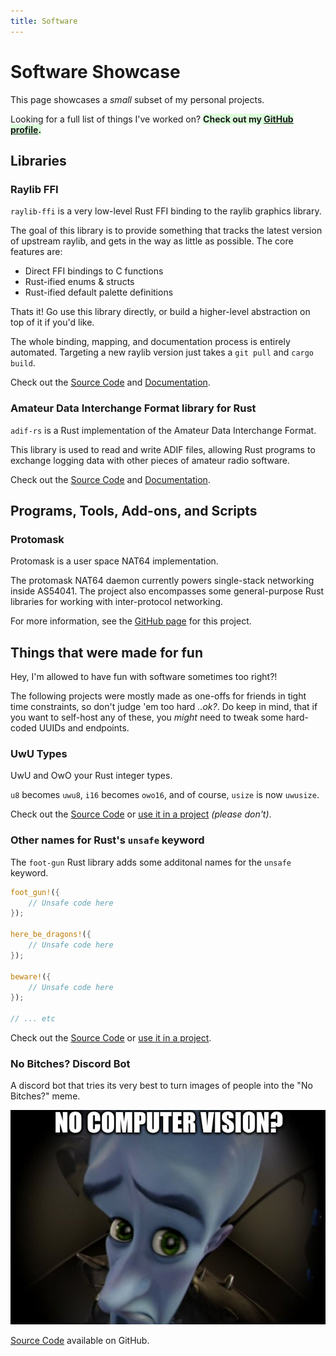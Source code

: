 ```yaml
---
title: Software
---
```


# Software Showcase

This page showcases a *small* subset of my personal projects.

Looking for a full list of things I've worked on?
<span style="background-color:#dbffdb"><strong>Check out my <a href="https://github.com/ewpratten">GitHub profile</a>.</strong></span>

## Libraries

<div class="card card-dropshadow">
<h3>Raylib FFI</h3>

`raylib-ffi` is a very low-level Rust FFI binding to the raylib graphics library.

The goal of this library is to provide something that tracks the latest version of upstream raylib, and gets in the way as little as possible. The core features are:

- Direct FFI bindings to C functions
- Rust-ified enums & structs
- Rust-ified default palette definitions

Thats it! Go use this library directly, or build a higher-level abstraction on top of it if you'd like.

The whole binding, mapping, and documentation process is entirely automated. Targeting a new raylib version just takes a `git pull` and `cargo build`.

Check out the [Source Code](https://github.com/ewpratten/raylib-ffi) and [Documentation](https://docs.rs/raylib-ffi).
</div>

<div class="card card-dropshadow">
<h3>Amateur Data Interchange Format library for Rust</h3>

`adif-rs` is a Rust implementation of the Amateur Data Interchange Format. 

This library is used to read and write ADIF files, allowing Rust programs to exchange logging data with other pieces of amateur radio software.

Check out the [Source Code](https://github.com/ewpratten/adif-rs) and [Documentation](https://docs.rs/adif).
</div>

## Programs, Tools, Add-ons, and Scripts

<div class="card card-dropshadow">
<h3>Protomask</h3>

Protomask is a user space NAT64 implementation.

The protomask NAT64 daemon currently powers single-stack networking inside AS54041. The project also encompasses some general-purpose Rust libraries for working with inter-protocol networking.

For more information, see the [GitHub page](https://github.com/ewpratten/protomask) for this project.
</div>

## Things that were made for fun

Hey, I'm allowed to have fun with software sometimes too right?!

The following projects were mostly made as one-offs for friends in tight time constraints, so don't judge 'em too hard <em class="gray">..ok?</em>. Do keep in mind, that if you want to self-host any of these, you *might* need to tweak some hard-coded UUIDs and endpoints.

<div class="card card-dropshadow">
<h3>UwU Types</h3>

UwU and OwO your Rust integer types.

`u8` becomes `uwu8`, `i16` becomes `owo16`, and of course, `usize` is now `uwusize`.

Check out the [Source Code](https://github.com/ewpratten/uwu-types) or [use it in a project](https://crates.io/crates/uwu-types) <em class="gray">(please don't)</em>.
</div>

<div class="card card-dropshadow">
<h3>Other names for Rust's <code>unsafe</code> keyword</h3>

The `foot-gun` Rust library adds some additonal names for the `unsafe` keyword.

```rust
foot_gun!({
    // Unsafe code here
});

here_be_dragons!({
    // Unsafe code here
});

beware!({
    // Unsafe code here
});

// ... etc
```

Check out the [Source Code](https://github.com/ewpratten/foot-gun) or [use it in a project](https://crates.io/crates/foot-gun).
</div>

<div class="card card-dropshadow">
<h3>No Bitches? Discord Bot</h3>

A discord bot that tries its very best to turn images of people into the "No Bitches?" meme.

![](https://raw.githubusercontent.com/ewpratten/no-bitches-bot/master/assets/no-cv.jpg)

[Source Code](https://github.com/ewpratten/no-bitches-bot) available on GitHub.
</div>